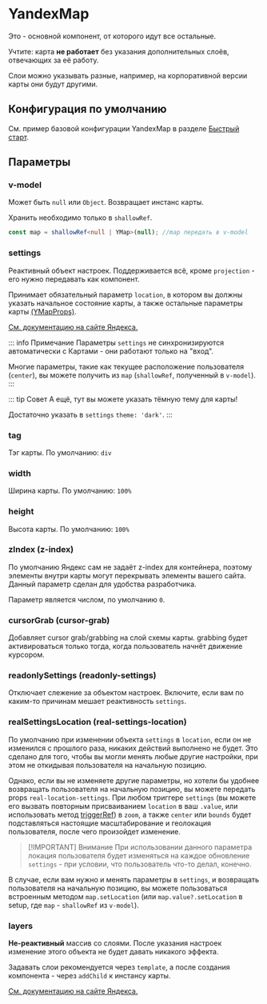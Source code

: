 # YandexMap

Это - основной компонент, от которого идут все остальные.

Учтите: карта **не работает** без указания дополнительных слоёв, отвечающих за её работу.

Слои можно указывать разные, например, на корпоративной версии карты они будут другими.

## Конфигурация по умолчанию

См. пример базовой конфигурации YandexMap в разделе [Быстрый старт](/guide/quickstart).

## Параметры

### v-model

Может быть `null` или `Object`. Возвращает инстанс карты.

Хранить необходимо только в `shallowRef`.

```typescript
const map = shallowRef<null | YMap>(null); //map передать в v-model
```

### settings

Реактивный объект настроек. Поддерживается всё, кроме `projection` - его нужно передавать как компонент.

Принимает обязательный параметр `location`, в котором вы должны указать начальное состояние карты, а также остальные
параметры карты [(YMapProps)](https://yandex.ru/dev/jsapi30/doc/ru/ref/#YMapProps).

[См. документацию на сайте Яндекса.](https://yandex.ru/maps-api/docs/js-api/map/YMap.html#props)

::: info Примечание
Параметры `settings` не синхронизируются автоматически с Картами - они работают только на "вход".

Многие параметры, такие как текущее расположение пользователя (`center`), вы можете получить из `map` (`shallowRef`,
полученный в `v-model`).
:::

::: tip Совет
А ещё, тут вы можете указать тёмную тему для карты!

Достаточно указать в `settings` `theme: 'dark'`.
:::

### tag

Тэг карты. По умолчанию: `div`

### width

Ширина карты. По умолчанию: `100%`

### height

Высота карты. По умолчанию: `100%`

### zIndex (z-index)

По умолчанию Яндекс сам не задаёт z-index для контейнера, поэтому элементы внутри карты могут перекрывать элементы
вашего сайта. Данный параметр сделан для удобства разработчика.

Параметр является числом, по умолчанию `0`.

### cursorGrab (cursor-grab)

Добавляет cursor grab/grabbing на слой схемы карты. grabbing будет активироваться только тогда, когда пользователь начнёт движение курсором.

### readonlySettings (readonly-settings)

Отключает слежение за объектом настроек. Включите, если вам по каким-то причинам мешает реактивность `settings`.

### realSettingsLocation (real-settings-location)

По умолчанию при изменении объекта `settings` в `location`, если он не изменился с прошлого
раза, никаких действий выполнено не будет. Это сделано для того, чтобы вы могли менять любые другие настройки, при этом
не откидывая пользователя на начальную позицию.

Однако, если вы не изменяете другие параметры, но хотели бы удобнее возвращать пользователя на начальную позицию, вы
можете передать props `real-location-settings`. При любом триггере `settings` (вы можете его вызвать повторным
присваиванием `location` в ваш `.value`, или использовать
метод [triggerRef](https://vuejs.org/api/reactivity-advanced.html#triggerref)) в `zoom`, а также `center` или `bounds` будет
подставляться настоящие масштабирование и геолокация пользователя, после чего произойдет изменение.

> [!IMPORTANT] Внимание
> При использовании данного параметра локация пользователя будет изменяться на каждое обновление `settings` - при условии,
что пользователь что-то делал, конечно.

В случае, если вам нужно и менять параметры в `settings`, и возвращать пользователя на начальную позицию, вы можете
пользоваться встроенным методом `map.setLocation` (или `map.value?.setLocation` в setup, где `map` - `shallowRef`
из `v-model`).

### layers

**Не-реактивный** массив со слоями. После указания настроек изменение этого объекта не будет давать никакого эффекта.

Задавать слои рекомендуется через `template`, а после создания компонента - через `addChild` к инстансу карты.

[См. документацию на сайте Яндекса.](https://yandex.ru/maps-api/docs/js-api/object/layers/index.html)
